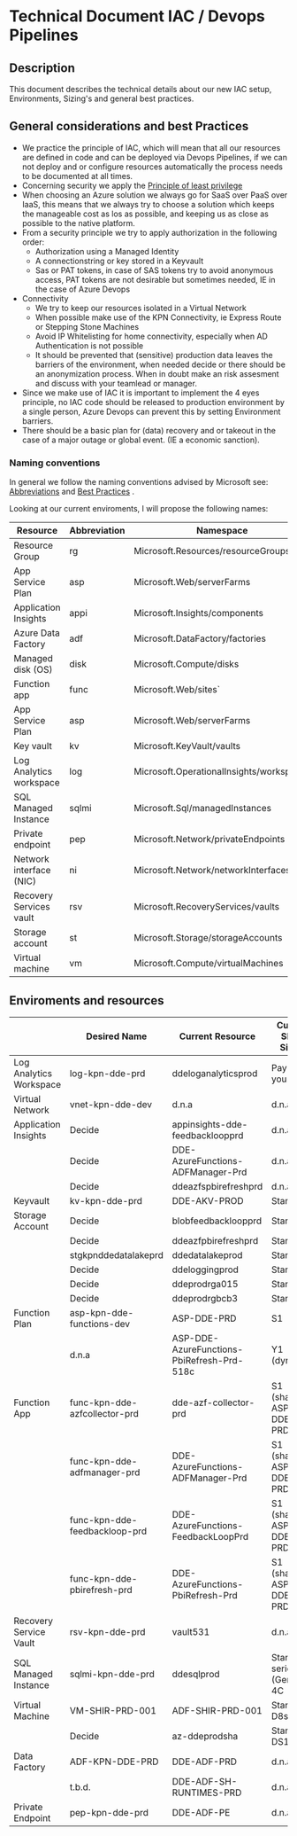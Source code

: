 # Technical Document IAC / Devops Pipelines

## Description

This document describes the technical details about our new IAC setup, Environments, Sizing's  and general best practices.

## General considerations and best Practices

 - We practice the principle of IAC, which will mean that all our resources are defined in code and can be deployed via Devops Pipelines, if we can not deploy and or configure resources automatically the process needs to be documented at all times.
 - Concerning security we apply the [Principle of least privilege](https://en.wikipedia.org/wiki/Principle_of_least_privilege)
 - When choosing an Azure solution we always go for SaaS over PaaS over IaaS, this means  that we always try to choose a solution which keeps the manageable cost as los as possible, and keeping us as close as possible to the native platform.
 - From a security principle we try to apply authorization in the following order:
	 - Authorization using a Managed Identity
	 - A connectionstring or key stored in a Keyvault
	 - Sas or PAT tokens, in case of SAS tokens try to avoid anonymous access, PAT tokens are not desirable but sometimes needed, IE in the case of Azure Devops
- Connectivity
	- We try to keep our resources isolated in a Virtual Network
	- When possible make use of the KPN Connectivity, ie Express Route or Stepping Stone Machines
	- Avoid IP Whitelisting for home connectivity, especially when AD Authentication is not possible
	- It should be prevented that (sensitive) production data leaves the barriers of the environment, when needed decide or there should be an anonymization process. When in doubt make an risk assesment and discuss with your teamlead or manager.
- Since we make use of IAC it is important to implement the 4 eyes principle, no IAC code should be released to production environment by a single person, Azure Devops can prevent this by setting Environment barriers.
- There should be a basic plan for (data) recovery and or takeout in the case of a major outage or global event. (IE a economic sanction).

### Naming conventions
In general we follow the naming conventions advised by Microsoft see: [Abbreviations](https://learn.microsoft.com/en-us/azure/cloud-adoption-framework/ready/azure-best-practices/resource-abbreviations) and [Best Practices](https://learn.microsoft.com/en-us/azure/cloud-adoption-framework/ready/azure-best-practices/resource-naming) .

Looking at our current enviroments, I will propose the following names:

|Resource|Abbreviation  | Namespace
|--|--|--|
|Resource Group|rg|Microsoft.Resources/resourceGroups
|App Service Plan|asp| Microsoft.Web/serverFarms
|Application Insights|appi| Microsoft.Insights/components
|Azure Data Factory|adf| Microsoft.DataFactory/factories
|Managed disk (OS)|disk| Microsoft.Compute/disks
|Function app|func|Microsoft.Web/sites`
|App Service Plan|asp| Microsoft.Web/serverFarms
|Key vault|kv|Microsoft.KeyVault/vaults
|Log Analytics workspace|log|Microsoft.OperationalInsights/workspaces
|SQL Managed Instance|sqlmi|Microsoft.Sql/managedInstances
|Private endpoint|pep|Microsoft.Network/privateEndpoints
|Network interface (NIC)|ni|Microsoft.Network/networkInterfaces
|Recovery Services vault|rsv|Microsoft.RecoveryServices/vaults
|Storage account|st|Microsoft.Storage/storageAccounts
|Virtual machine|vm|Microsoft.Compute/virtualMachines

## Enviroments and resources
|                         | Desired Name                  | Current Resource                           | Current SKU / Sizing       | IAC Implemented | Hardened / Ideal state | Keep   | Keep   |   |
|-------------------------|-------------------------------|--------------------------------------------|----------------------------|-----------------|------------------------|--------|--------|---|
| Log Analytics Workspace | log-kpn-dde-prd               | ddeloganalyticsprod                        | Pay-as-you-go              | Partially       | No                     | Yes    | ------ |   |
| Virtual Network         | vnet-kpn-dde-dev              | d.n.a                                      | d.n.a                      | Partially       | Partially              | Yes    | Yes    |   |
| Application Insights    | Decide                        | appinsights-dde-feedbackloopprd            | d.n.a                      | d.n.a           | d.n.a                  | Decide | Decide |   |
|                         | Decide                        | DDE-AzureFunctions-ADFManager-Prd          | d.n.a                      | d.n.a           | d.n.a                  | Decide | Decide |   |
|                         | Decide                        | ddeazfspbirefreshprd                       | d.n.a                      | d.n.a           | d.n.a                  | Decide | Decide |   |
| Keyvault                | kv-kpn-dde-prd                | DDE-AKV-PROD                               | Standard                   | No              | No                     | Yes    | Decide |   |
| Storage Account         | Decide                        | blobfeedbackloopprd                        | Standard                   | Partially       | No                     | Decide | Decide |   |
|                         | Decide                        | ddeazfpbirefreshprd                        | Standard                   | Partially       | No                     | Decide | Decide |   |
|                         | stgkpnddedatalakeprd          | ddedatalakeprod                            | Standard                   | Partially       | No                     | Yes    | Yes    |   |
|                         | Decide                        | ddeloggingprod                             | Standard                   | Partially       | No                     | Decide | Yes    |   |
|                         | Decide                        | ddeprodrga015                              | Standard                   | Partially       | No                     | Decide | Yes    |   |
|                         | Decide                        | ddeprodrgbcb3                              | Standard                   | Partially       | No                     | Decide | Yes    |   |
| Function Plan           | asp-kpn-dde-functions-dev     | ASP-DDE-PRD                                | S1                         | No              | d.n.a                  | Yes    | Yes    |   |
|                         | d.n.a                         | ASP-DDE-AzureFunctions-PbiRefresh-Prd-518c | Y1 (dynamic                | d.n.a           | d.n.a                  | Decide | Yes    |   |
| Function App            | func-kpn-dde-azfcollector-prd | dde-azf-collector-prd                      | S1 (shared ASP-DDE-PRD)    | No              | No                     | Yes    | Decide |   |
|                         | func-kpn-dde-adfmanager-prd   | DDE-AzureFunctions-ADFManager-Prd          | S1 (shared ASP-DDE-PRD)    | No              | No                     | Yes    | Decide |   |
|                         | func-kpn-dde-feedbackloop-prd | DDE-AzureFunctions-FeedbackLoopPrd         | S1 (shared ASP-DDE-PRD)    | No              | No                     | Yes    | Yes    |   |
|                         | func-kpn-dde-pbirefresh-prd   | DDE-AzureFunctions-PbiRefresh-Prd          | S1 (shared ASP-DDE-PRD)    | No              | No                     | Yes    | Decide |   |
| Recovery Service Vault  | rsv-kpn-dde-prd               | vault531                                   | d.n.a                      | No              | No                     | Decide | Decide |   |
| SQL Managed Instance    | sqlmi-kpn-dde-prd             | ddesqlprod                                 | Standard-series (Gen 5) 4C | No              | No                     | Yes    | Yes    |   |
| Virtual Machine         | VM-SHIR-PRD-001               | ADF-SHIR-PRD-001                           | Standard D8s v3            | No              | No                     | Decide | Decide |   |
|                         | Decide                        | az-ddeprodsha                              | Standard DS1 v2            | No              | No                     | Decide | Decide |   |
| Data Factory            | ADF-KPN-DDE-PRD               | DDE-ADF-PRD                                | d.n.a                      | No              | No                     | Decide | Decide |   |
|                         | t.b.d.                        | DDE-ADF-SH-RUNTIMES-PRD                    | d.n.a                      | No              | No                     | Decide | Decide |   |
| Private Endpoint        | pep-kpn-dde-prd               | DDE-ADF-PE                                 | d.n.a                      | No              | No                     | Decide | Decide |   |

